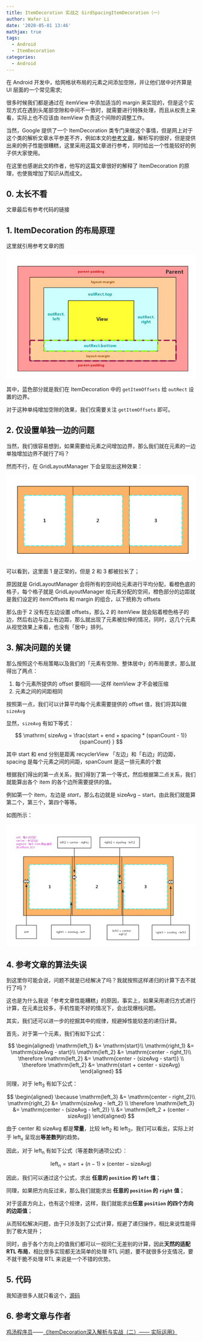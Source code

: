 ```yaml
---
title: ItemDecoration 实战之 GirdSpacingItemDecoration（一）
author: Wafer Li
date: '2020-05-01 13:46'
mathjax: true
tags:
  - Android
  - ItemDecoration
categories:
  - Android
---
```


在 Android 开发中，给网格状布局的元素之间添加空隙，并让他们居中对齐算是 UI 层面的一个常见需求;

很多时候我们都是通过在 itemView 中添加适当的 margin 来实现的，但是这个实现方式在遇到头尾部空隙和中间不一致时，就需要进行特殊处理，而且从权责上来看，实际上也不应该由 itemView 负责这个间隙的调整工作。

当然，Google 提供了一个 ItemDecoration 类专门来做这个事情，但是网上对于这个类的解析文章水平参差不齐，例如本文的[参考文章](https://www.jianshu.com/p/f41db270d5fe)，解析写的很好，但是提供出来的例子性能很糟糕，这里采用这篇文章进行参考，同时给出一个性能较好的例子供大家使用。

在这里也感谢此文的作者，他写的这篇文章很好的解释了 ItemDecoration 的原理，也使我增加了知识从而成文。

<!-- more -->

## 0. 太长不看

文章最后有参考代码的链接


## 1. ItemDecoration 的布局原理

这里就引用参考文章的图

![ItemDecoration 原理](../../images/itemdecoration-实战之-girdspacingitemdecoration（一）/itemdecoration-原理.png)


其中，蓝色部分就是我们在 ItemDecoration 中的 `getItemOffsets` 给 `outRect` 设置的边界。

对于这种单纯增加空隙的效果，我们仅需要关注 `getItemOffsets` 即可。

## 2. 仅设置单独一边的问题

当然，我们很容易想到，如果需要给元素之间增加边界，那么我们就在元素的一边单独增加边界不就行了吗？

然而不行，在 GridLayoutManager 下会呈现出这种效果：

![仅设置一边边距的效果](../../images/itemdecoration-实战之-girdspacingitemdecoration（一）/仅设置一边边距的效果.png)

可以看到，这里面 1 是正常的，但是 2 和 3 都被拉长了；

原因就是 GridLayoutManager 会将所有的空间给元素进行平均分配，看橙色底的格子，每个格子就是 GridLayoutManager 给元素分配的空间，橙色部分的边距就是我们设定的 itemOffsets 和 margin 的组合，以下统称为 offsets

那么由于 2 没有在左边设置 offsets，那么 2 的 itemView 就会贴着橙色格子的边，然后右边与边上有边距，那么就出现了元素被拉伸的情况，同时，这几个元素从视觉效果上来看，也没有「居中」排列。

## 3. 解决问题的关键

那么按照这个布局策略以及我们的「元素有空隙、整体居中」的布局要求，那么就得出了两点：

1. 每个元素所提供的 offset 要相同——这样 itemView 才不会被压缩
2. 元素之间的间距相同

按照第一点，我们可以计算平均每个元素需要提供的 offset 值，我们将其叫做 `sizeAvg`

显然，`sizeAvg` 有如下等式：

$$
\mathrm{
sizeAvg = \frac{start + end + spacing * (spanCount - 1)}{spanCount}
}
$$


其中 $\mathrm{start}$ 和 $\mathrm{end}$ 分别是距离 recyclerView 「左边」和「右边」的边距，$\mathrm{spacing}$ 是每个元素之间的间距，$\mathrm{spanCount}$ 是这一排元素的个数

根据我们得出的第一点关系，我们得到了第一个等式，然后根据第二点关系，我们就能算出各个 item 的各个边所需要提供的值。

例如第一个 item，左边是 $start$，那么右边就是 $\mathrm{sizeAvg - start}$，由此我们就能算第二个，第三个，第四个等等。

如图所示：

![计算实例](../../images/itemdecoration-实战之-girdspacingitemdecoration（一）/计算实例.png)

## 4. 参考文章的算法失误

到这里你可能会说，问题不就是已经解决了吗？我就按照这样递归的计算下去不就行了吗？

这也是为什么我说「参考文章性能糟糕」的原因，事实上，如果采用递归方式进行计算，在元素比较多，手机性能不好的情况下，会出现爆栈问题。


其实，我们还可以进一步的挖掘其中的规律，规避掉性能较差的递归计算。

首先，对于第一个元素，我们有如下公式：

$$
\begin{aligned}
\mathrm{left_1} &= \mathrm{start}\\
\mathrm{right_1} &= \mathrm{sizeAvg - start}\\
\mathrm{left_2} &= \mathrm{center - right_1}\\
\therefore \mathrm{left_2} &= \mathrm{center - (sizeAvg - start)} \\
\therefore \mathrm{left_2} &= \mathrm{start + center - sizeAvg}
\end{aligned}
$$


同理，对于 $\mathrm{left_3}$ 有如下公式：

$$
\begin{aligned}
\because \mathrm{left_3} &= \mathrm{center - right_2}\\
\mathrm{right_2} &= \mathrm{sizeAvg - left_2} \\
\therefore \mathrm{left_3} &= \mathrm{center - (sizeAvg - left_2)} \\
&= \mathrm{left_2 + (center - sizeAvg)}
\end{aligned}
$$

由于 $\mathrm{center}$ 和 $\mathrm{sizeAvg}$ 都是**常量**，比较 $\mathrm{left_2}$ 和 $\mathrm{left_3}$，我们可以看出，实际上对于 $\mathrm{left_x}$ 呈现出**等差数列**的趋势。

因此，对于 $\mathrm{left_n}$ 有如下公式（等差数列通项公式）：

$$
\mathrm{left_n} = \mathrm{start} + (n - 1) \times (\mathrm{center - sizeAvg})
$$


因此，我们可以通过这个公式，求出 **任意的 `position` 的 `left` 值**；

同理，如果把方向反过来，那么我们就能求出 **任意的 `position` 的 `right` 值**；

对于竖直方向上，也有这个规律，这样，我们就能求出**任意 `position` 的四个方向的边距值**；

从而轻松解决问题，由于只涉及到了公式计算，规避了递归操作，相比来说性能得到了极大提升；

同时，由于各个方向上的值我们都可以一视同仁无差别的计算，因此**天然的适配 RTL 布局**，相比很多实现都无法简单的处理 RTL 问题，要不就很多分支情况，要不就干脆不处理 RTL 来说是一个不错的优势。

## 5. 代码

我知道很多人就只看这个，[源码](https://gist.github.com/wafer-li/8b0e6ebd98f799f21b9f9f90a69575a9)

## 6. 参考文章与作者

[鸡汤程序员](https://www.jianshu.com/u/3f3c4485b55a)——[《ItemDecoration深入解析与实战（二）—— 实际运用》](https://www.jianshu.com/p/f41db270d5fe)

